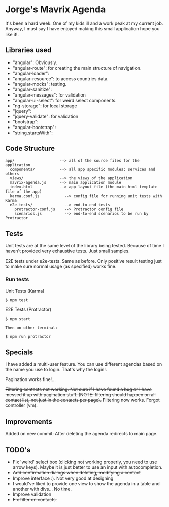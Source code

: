 # Jorge's Mavrix Agenda

It's been a hard week. One of my kids ill and a work peak at my current job. Anyway, I must say
I have enjoyed making this small application hope you like it!.

## Libraries used

- "angular": Obviously.
- "angular-route": for creating the main structure of navigation.
- "angular-loader":
- "angular-resource": to access countries data.
- "angular-mocks": testing.
- "angular-sanitize":
- "angular-messages": for validation
- "angular-ui-select": for weird select components.
- "ng-storage": for local storage
- "jquery":
- "jquery-validate": for validation
- "bootstrap":
- "angular-bootstrap":
- "string.startsWith":

## Code Structure

```
app/                    --> all of the source files for the application
  components/           --> all app specific modules: services and others
  views/                --> the views of the application
  mavrix-agenda.js      --> main application module
  index.html            --> app layout file (the main html template file of the app)
  karma.conf.js           --> config file for running unit tests with Karma
  e2e-tests/              --> end-to-end tests
    protractor-conf.js    --> Protractor config file
    scenarios.js          --> end-to-end scenarios to be run by Protractor
```

## Tests

Unit tests are at the same level of the library being tested. Because of time I haven't provided
very exhaustive tests. Just small samples.

E2E tests under e2e-tests. Same as before. Only positive result testing just to make sure normal
usage (as specified) works fine.

### Run tests
Unit Tests (Karma)

```
$ npm test

```
E2E Tests (Protractor)

```
$ npm start

Then on other terminal:

$ npm run protractor

```

## Specials

I have added a multi-user feature. You can use different agendas based on the name you use to login.
That's why the login!.

Pagination works fine!...

~~Filtering contacts not working. Not sure if I have found a bug or I have messed it up with pagination stuff.
(NOTE: filtering should happen on all contact list, not just in the contacts per page).~~
Filtering now works. Forgot controller (vm).

## Improvements

Added on new commit: After deleting the agenda redirects to main page.


## TODO's

- Fix 'weird' select box (clicking not working properly, you need to use arrow keys). Maybe it is
just better to use an input with autocompletion.
- ~~Add confirmation dialogs when deleting, modifying a contact~~
- Improve interface :). Not very good at designing
- I would've liked to provide one view to show the agenda in a table and another with divs... No
time.
- Improve validation
- ~~Fix filter on contacts.~~
